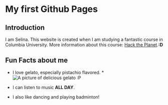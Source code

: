 # My first Github Pages

## Introduction
I am Selina. This website is created when I am studying a fantastic course in Columbia University. More information about this course: [Hack the Planet](https://eaton-lab.org/hack-the-planet).**:D**

## Fun Facts about me
* I love gelato, especially pistachio flavored.
	*![A picture of delicious gelato :P](<https://media-hosting.imagekit.io//e212aa74a9354cde/%E5%BE%AE%E4%BF%A1%E5%9B%BE%E7%89%87_20250129183315.jpg?Expires=1832801622&Key-Pair-Id=K2ZIVPTIP2VGHC&Signature=WVEVhtot6C510yPdJOTxL~nH~b-1RbuKSo2AmhkHLem6p1D08AZXLjrMiItJcF-R74JejZG19TAxORciw6i4zqIaVJw28h6gxWZFd25ppZ65qNqgJ9cIejJ-SNwVNgkbuEW2e5lzXR1xgI7ssFQ6ay4liWfWP~UKiQt5kyP42wPr4PFJk2VPBTU5OFvOXztmo9lgW3YKRg~7t~5GRyIvq4jo-Sjv6mFNYtfIGyv1otteuB6HQM9ZBE91wRg6oTTYUPPXw~L4Vg6wNze9TM2mObWx6k8ncV0nJ8cBe8YK1hHJVrFPaIpnJrNMjthOX1m6lOy2Gw5~aY09sVYOmZfEGw__>)

* I can listen to music **ALL DAY**.

* I also like dancing and playing badminton!

